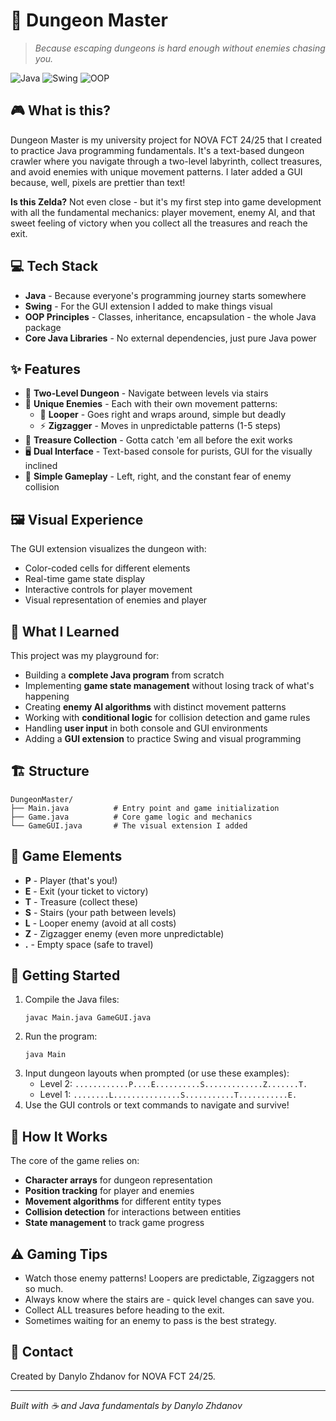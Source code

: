 # 🏰 Dungeon Master

> *Because escaping dungeons is hard enough without enemies chasing you.*

![Java](https://img.shields.io/badge/Java-ED8B00?style=for-the-badge&logo=openjdk&logoColor=white)
![Swing](https://img.shields.io/badge/Swing-007396?style=for-the-badge&logo=java&logoColor=white)
![OOP](https://img.shields.io/badge/OOP-5C2D91?style=for-the-badge&logo=java&logoColor=white)

## 🎮 What is this?

Dungeon Master is my university project for NOVA FCT 24/25 that I created to practice Java programming fundamentals. It's a text-based dungeon crawler where you navigate through a two-level labyrinth, collect treasures, and avoid enemies with unique movement patterns. I later added a GUI because, well, pixels are prettier than text!

**Is this Zelda?** Not even close - but it's my first step into game development with all the fundamental mechanics: player movement, enemy AI, and that sweet feeling of victory when you collect all the treasures and reach the exit.

## 💻 Tech Stack

- **Java** - Because everyone's programming journey starts somewhere
- **Swing** - For the GUI extension I added to make things visual
- **OOP Principles** - Classes, inheritance, encapsulation - the whole Java package
- **Core Java Libraries** - No external dependencies, just pure Java power

## ✨ Features

- 🧭 **Two-Level Dungeon** - Navigate between levels via stairs
- 👾 **Unique Enemies** - Each with their own movement patterns:
  - 🔄 **Looper** - Goes right and wraps around, simple but deadly
  - ⚡ **Zigzagger** - Moves in unpredictable patterns (1-5 steps)
- 💎 **Treasure Collection** - Gotta catch 'em all before the exit works
- 🖥️ **Dual Interface** - Text-based console for purists, GUI for the visually inclined
- 🎲 **Simple Gameplay** - Left, right, and the constant fear of enemy collision

## 🖼️ Visual Experience

The GUI extension visualizes the dungeon with:
- Color-coded cells for different elements
- Real-time game state display
- Interactive controls for player movement
- Visual representation of enemies and player

## 📝 What I Learned

This project was my playground for:

- Building a **complete Java program** from scratch
- Implementing **game state management** without losing track of what's happening
- Creating **enemy AI algorithms** with distinct movement patterns
- Working with **conditional logic** for collision detection and game rules
- Handling **user input** in both console and GUI environments
- Adding a **GUI extension** to practice Swing and visual programming

## 🏗️ Structure

```
DungeonMaster/
├── Main.java          # Entry point and game initialization
├── Game.java          # Core game logic and mechanics
└── GameGUI.java       # The visual extension I added
```

## 🎲 Game Elements

- **P** - Player (that's you!)
- **E** - Exit (your ticket to victory)
- **T** - Treasure (collect these)
- **S** - Stairs (your path between levels)
- **L** - Looper enemy (avoid at all costs)
- **Z** - Zigzagger enemy (even more unpredictable)
- **.** - Empty space (safe to travel)

## 🚀 Getting Started

1. Compile the Java files:
   ```
   javac Main.java GameGUI.java
   ```
2. Run the program:
   ```
   java Main
   ```
3. Input dungeon layouts when prompted (or use these examples):
   - Level 2: `............P....E..........S.............Z.......T.`
   - Level 1: `........L...............S...........T...........E.`
4. Use the GUI controls or text commands to navigate and survive!

## 🧠 How It Works

The core of the game relies on:
- **Character arrays** for dungeon representation
- **Position tracking** for player and enemies
- **Movement algorithms** for different entity types
- **Collision detection** for interactions between entities
- **State management** to track game progress

## ⚠️ Gaming Tips

- Watch those enemy patterns! Loopers are predictable, Zigzaggers not so much.
- Always know where the stairs are - quick level changes can save you.
- Collect ALL treasures before heading to the exit.
- Sometimes waiting for an enemy to pass is the best strategy.

## 📧 Contact

Created by Danylo Zhdanov for NOVA FCT 24/25.

---

*Built with ☕ and Java fundamentals by Danylo Zhdanov*
